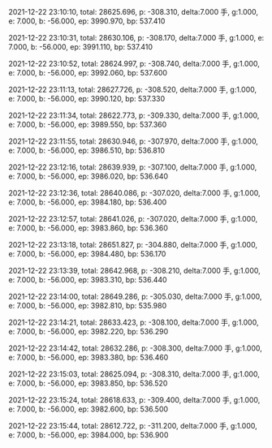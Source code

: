 2021-12-22 23:10:10, total: 28625.696, p: -308.310, delta:7.000 手, g:1.000, e: 7.000, b: -56.000, ep: 3990.970, bp: 537.410

2021-12-22 23:10:31, total: 28630.106, p: -308.170, delta:7.000 手, g:1.000, e: 7.000, b: -56.000, ep: 3991.110, bp: 537.410

2021-12-22 23:10:52, total: 28624.997, p: -308.740, delta:7.000 手, g:1.000, e: 7.000, b: -56.000, ep: 3992.060, bp: 537.600

2021-12-22 23:11:13, total: 28627.726, p: -308.520, delta:7.000 手, g:1.000, e: 7.000, b: -56.000, ep: 3990.120, bp: 537.330

2021-12-22 23:11:34, total: 28622.773, p: -309.330, delta:7.000 手, g:1.000, e: 7.000, b: -56.000, ep: 3989.550, bp: 537.360

2021-12-22 23:11:55, total: 28630.946, p: -307.970, delta:7.000 手, g:1.000, e: 7.000, b: -56.000, ep: 3986.510, bp: 536.810

2021-12-22 23:12:16, total: 28639.939, p: -307.100, delta:7.000 手, g:1.000, e: 7.000, b: -56.000, ep: 3986.020, bp: 536.640

2021-12-22 23:12:36, total: 28640.086, p: -307.020, delta:7.000 手, g:1.000, e: 7.000, b: -56.000, ep: 3984.180, bp: 536.400

2021-12-22 23:12:57, total: 28641.026, p: -307.020, delta:7.000 手, g:1.000, e: 7.000, b: -56.000, ep: 3983.860, bp: 536.360

2021-12-22 23:13:18, total: 28651.827, p: -304.880, delta:7.000 手, g:1.000, e: 7.000, b: -56.000, ep: 3984.480, bp: 536.170

2021-12-22 23:13:39, total: 28642.968, p: -308.210, delta:7.000 手, g:1.000, e: 7.000, b: -56.000, ep: 3983.310, bp: 536.440

2021-12-22 23:14:00, total: 28649.286, p: -305.030, delta:7.000 手, g:1.000, e: 7.000, b: -56.000, ep: 3982.810, bp: 535.980

2021-12-22 23:14:21, total: 28633.423, p: -308.100, delta:7.000 手, g:1.000, e: 7.000, b: -56.000, ep: 3982.220, bp: 536.290

2021-12-22 23:14:42, total: 28632.286, p: -308.300, delta:7.000 手, g:1.000, e: 7.000, b: -56.000, ep: 3983.380, bp: 536.460

2021-12-22 23:15:03, total: 28625.094, p: -308.310, delta:7.000 手, g:1.000, e: 7.000, b: -56.000, ep: 3983.850, bp: 536.520

2021-12-22 23:15:24, total: 28618.633, p: -309.400, delta:7.000 手, g:1.000, e: 7.000, b: -56.000, ep: 3982.600, bp: 536.500

2021-12-22 23:15:44, total: 28612.722, p: -311.200, delta:7.000 手, g:1.000, e: 7.000, b: -56.000, ep: 3984.000, bp: 536.900